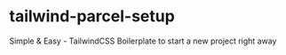 # tailwind-parcel-setup
Simple &amp; Easy - TailwindCSS Boilerplate to start a new project right away
